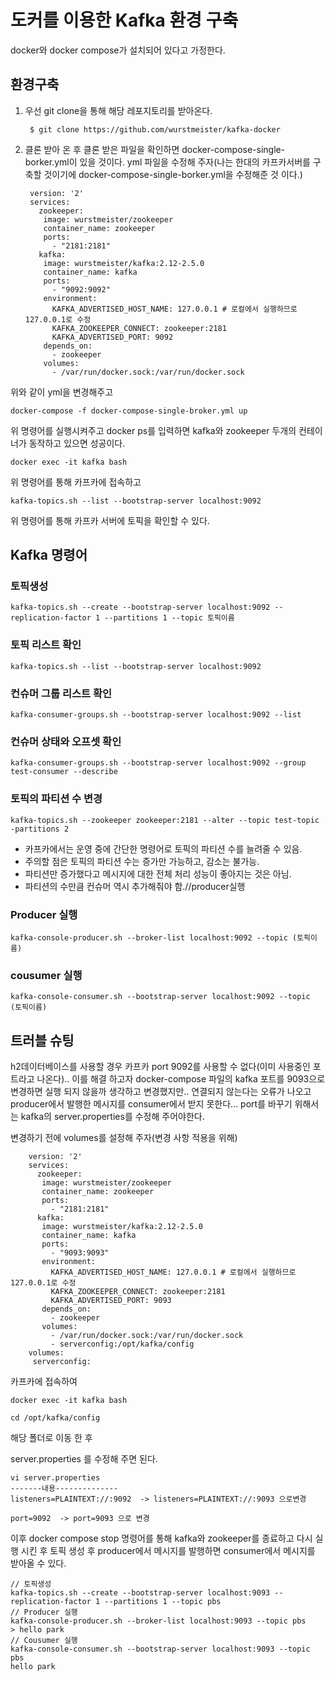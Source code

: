 # 도커를 이용한 Kafka 환경 구축

docker와 docker compose가 설치되어 있다고 가정한다.

## 환경구축

1. 우선 git clone을 통해 해당 레포지토리를 받아온다. 

		$ git clone https://github.com/wurstmeister/kafka-docker

2. 클론 받아 온 후 클론 받은 파일을 확인하면 docker-compose-single-borker.yml이 있을 것이다. yml 파일을 수정해 주자(나는 한대의 카프카서버를 구축할 것이기에 docker-compose-single-borker.yml을 수정해준 것 이다.)



        version: '2'
        services:
          zookeeper:
           image: wurstmeister/zookeeper
           container_name: zookeeper
           ports:
             - "2181:2181"
          kafka:
           image: wurstmeister/kafka:2.12-2.5.0
           container_name: kafka
           ports:
             - "9092:9092"
           environment:
             KAFKA_ADVERTISED_HOST_NAME: 127.0.0.1 # 로컬에서 실행하므로 127.0.0.1로 수정
             KAFKA_ZOOKEEPER_CONNECT: zookeeper:2181
             KAFKA_ADVERTISED_PORT: 9092
           depends_on:
             - zookeeper
           volumes:
             - /var/run/docker.sock:/var/run/docker.sock
     
     

위와 같이 yml을 변경해주고 

	docker-compose -f docker-compose-single-broker.yml up

위 명령어를 실행시켜주고 docker ps를 입력하면 kafka와 zookeeper 두개의 컨테이너가 동작하고 있으면 성공이다.

	docker exec -it kafka bash

위 명령어를 통해 카프카에 접속하고 

	kafka-topics.sh --list --bootstrap-server localhost:9092

위 명령어를 통해 카프카 서버에 토픽을 확인할 수 있다.


## Kafka 명령어

### 토픽생성

    kafka-topics.sh --create --bootstrap-server localhost:9092 --replication-factor 1 --partitions 1 --topic 토픽이름
    
### 토픽 리스트 확인

	kafka-topics.sh --list --bootstrap-server localhost:9092
    
### 컨슈머 그룹 리스트 확인

	kafka-consumer-groups.sh --bootstrap-server localhost:9092 --list

### 컨슈머 상태와 오프셋 확인

	kafka-consumer-groups.sh --bootstrap-server localhost:9092 --group test-consumer --describe
    
### 토픽의 파티션 수 변경

	kafka-topics.sh --zookeeper zookeeper:2181 --alter --topic test-topic -partitions 2
    
- 카프카에서는 운영 중에 간단한 명령어로 토픽의 파티션 수를 늘려줄 수 있음.
- 주의할 점은 토픽의 파티션 수는 증가만 가능하고, 감소는 불가능.
- 파티션만 증가했다고 메시지에 대한 전체 처리 성능이 좋아지는 것은 아님.
- 파티션의 수만큼 컨슈머 역시 추가해줘야 함.//producer실행

### Producer 실행

	kafka-console-producer.sh --broker-list localhost:9092 --topic (토픽이름)

### cousumer 실행

	kafka-console-consumer.sh --bootstrap-server localhost:9092 --topic (토픽이름)
    
## 트러블 슈팅

h2데이터베이스를 사용할 경우 카프카 port 9092를 사용할 수 없다(이미 사용중인 포트라고 나온다).. 이를 해결 하고자 docker-compose 파일의 kafka 포트를 9093으로 변경하면 실행 되지 않을까 생각하고 변경했지만.. 연결되지 않는다는 오류가 나오고 producer에서 발행한 메시지를 consumer에서 받지 못한다... 
port를 바꾸기 위해서는 kafka의 server.properties를 수정해 주어야한다.  

변경하기 전에 volumes를 설정해 주자(변경 사항 적용을 위해)

        version: '2'
        services:
          zookeeper:
           image: wurstmeister/zookeeper
           container_name: zookeeper
           ports:
             - "2181:2181"
          kafka:
           image: wurstmeister/kafka:2.12-2.5.0
           container_name: kafka
           ports:
             - "9093:9093"
           environment:
             KAFKA_ADVERTISED_HOST_NAME: 127.0.0.1 # 로컬에서 실행하므로 127.0.0.1로 수정
             KAFKA_ZOOKEEPER_CONNECT: zookeeper:2181
             KAFKA_ADVERTISED_PORT: 9093
           depends_on:
             - zookeeper
           volumes:
             - /var/run/docker.sock:/var/run/docker.sock
             - serverconfig:/opt/kafka/config
        volumes:
         serverconfig:


카프카에 접속하여 

    docker exec -it kafka bash
    
    cd /opt/kafka/config 
    
 해당 폴더로 이동 한 후
 
 server.properties 를 수정해 주면 된다.
 
    vi server.properties
    -------내용--------------
    listeners=PLAINTEXT://:9092  -> listeners=PLAINTEXT://:9093 으로변경
    
    port=9092  -> port=9093 으로 변경
    

이후 docker compose stop 명령어를 통해 kafka와 zookeeper를 종료하고 다시 실행 시킨 후 토픽 생성 후 producer에서 메시지를 발행하면 consumer에서 메시지를 받아올 수 있다.

    // 토픽생성
    kafka-topics.sh --create --bootstrap-server localhost:9093 --replication-factor 1 --partitions 1 --topic pbs
    // Producer 실행    
    kafka-console-producer.sh --broker-list localhost:9093 --topic pbs
    > hello park    
    // Cousumer 실행 
    kafka-console-consumer.sh --bootstrap-server localhost:9093 --topic pbs
    hello park
